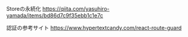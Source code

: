 Storeの永続化
https://qiita.com/yasuhiro-yamada/items/bd86d7c9f35ebb1c1e7c


認証の参考サイト
https://www.hypertextcandy.com/react-route-guard
